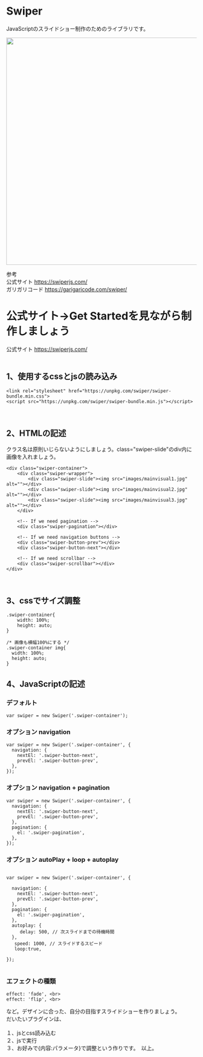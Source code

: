# Swiper
JavaScriptのスライドショー制作のためのライブラリです。

<img src="http://hareumi.com/dhjs/swiper2.png" width="600px">
<br>

参考 <br>
公式サイト https://swiperjs.com/  <br>
ガリガリコード https://garigaricode.com/swiper/
<br>

# 公式サイト→Get Startedを見ながら制作しましょう
公式サイト https://swiperjs.com/  <br><br>



## 1、使用するcssとjsの読み込み

    <link rel="stylesheet" href="https://unpkg.com/swiper/swiper-bundle.min.css">
    <script src="https://unpkg.com/swiper/swiper-bundle.min.js"></script>
    
<br>

## 2、HTMLの記述

クラス名は原則いじらないようにしましょう。class="swiper-slide"のdiv内に画像を入れましょう。
	
    <div class="swiper-container">
        <div class="swiper-wrapper">
            <div class="swiper-slide"><img src="images/mainvisual1.jpg" alt=""></div>
            <div class="swiper-slide"><img src="images/mainvisual2.jpg" alt=""></div>
            <div class="swiper-slide"><img src="images/mainvisual3.jpg" alt=""></div>
        </div>

	    <!-- If we need pagination -->
	    <div class="swiper-pagination"></div>

	    <!-- If we need navigation buttons -->
	    <div class="swiper-button-prev"></div>
	    <div class="swiper-button-next"></div>

	    <!-- If we need scrollbar -->
	    <div class="swiper-scrollbar"></div>
    </div>

<br>

## 3、cssでサイズ調整


```
.swiper-container{
    width: 100%;
    height: auto;
}

/* 画像も横幅100%にする */
.swiper-container img{
  width: 100%;
  height: auto;
}

```



## 4、JavaScriptの記述

### デフォルト

    var swiper = new Swiper('.swiper-container');
    
### オプション navigation

```
var swiper = new Swiper('.swiper-container', {
  navigation: {
    nextEl: '.swiper-button-next',
    prevEl: '.swiper-button-prev',
  },
});

```

### オプション navigation +  pagination

```
var swiper = new Swiper('.swiper-container', {
  navigation: {
    nextEl: '.swiper-button-next',
    prevEl: '.swiper-button-prev',
  },
  pagination: {
    el: '.swiper-pagination',
  },
});

```


    
### オプション autoPlay + loop + autoplay

```

var swiper = new Swiper('.swiper-container', {

  navigation: {
    nextEl: '.swiper-button-next',
    prevEl: '.swiper-button-prev',
  },
  pagination: {
    el: '.swiper-pagination',
  },
  autoplay: {
     delay: 500, // 次スライドまでの待機時間
  },
   speed: 1000, // スライドするスピード
   loop:true, 
   
});


```
 
### エフェクトの種類

```
effect: 'fade', <br>
effect: 'flip', <br>
```

など。デザインに合った、自分の目指すスライドショーを作りましょう。<br>
だいたいプラグインは、<br><br>
１、jsとcss読み込む  
２、jsで実行  
３、お好みで{内容:パラメータ}で調整という作りです。　以上。
